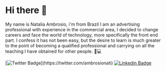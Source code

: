 # Hi there 👋
My name is Natalia Ambrosio, i'm from Brazil I am an advertising professional with experience in the commercial area, I decided to change careers and face the world of technology, more specifically the front end part. I confess it has not been easy, but the desire to learn is much greater to the point of becoming a qualified professional and carrying on all the teaching I have obtained for other people. 🧠💻

[![Twitter Badge](https://img.shields.io/badge/-@ambrosionati-6633cc?style=flat-square&labelColor=6633cc&logo=twitter&logoColor=white&link=[https://twitter.com/ambrosionati](https://twitter.com/ambrosionati))](https://twitter.com/ambrosionati) 
[![Linkedin Badge](https://img.shields.io/badge/-Natalia%20Ambrosio-6633cc?style=flat-square&logo=Linkedin&logoColor=white&link=https://www.linkedin.com/in/natalia-ambrosio-77a00723/)](https://www.linkedin.com/in/natalia-ambrosio-77a00723/) 
